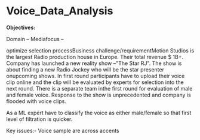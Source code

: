 # Voice_Data_Analysis

<b>Objectives:</b>

Domain – Mediafocus –

optimize selection processBusiness challenge/requirementMotion Studios is the largest Radio production house in Europe.  Their total revenue $ 1B+. Company has launched a new reality show –"The Star RJ".  The show is about finding a new Radio Jockey who will be the star presenter onupcoming shows. In first round participants have to upload their voice clip online and the clip will be evaluated by experts for selection into the next round. There is a separate team inthe first round for evaluation of male and female voice. Response to the show is unprecedented and company is flooded with voice clips.

As a ML expert  have to classify the voice as either male/female so that first level of filtration is quicker. 

Key issues:- Voice sample are across accents
